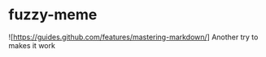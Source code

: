 # fuzzy-meme

![https://guides.github.com/features/mastering-markdown/]
Another try to makes it work
